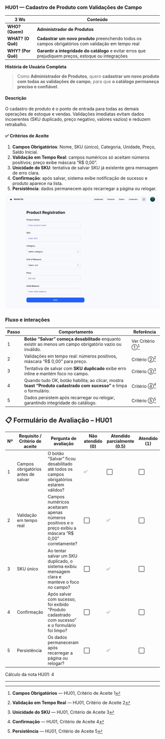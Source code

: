 ### HU01 — Cadastro de Produto com Validações de Campo

| **3 Ws** | **Conteúdo** |
|----------|--------------|
| **WHO? (Quem)** | **Administrador de Produtos** |
| **WHAT? (O Quê)** | **Cadastrar um novo produto** preenchendo todos os campos obrigatórios com validação em tempo real |
| **WHY? (Por Quê)** | **Garantir a integridade do catálogo** e evitar erros que prejudiquem preços, estoque ou integrações |

**História de Usuário Completa**  
> Como **Administrador de Produtos**, quero **cadastrar um novo produto com todas as validações de campo**, para que **o catálogo permaneça preciso e confiável**.

#### Descrição
O cadastro de produto é o ponto de entrada para todas as demais operações de estoque e vendas. Validações imediatas evitam dados incoerentes (SKU duplicado, preço negativo, valores vazios) e reduzem retrabalho.

#### ✅ Critérios de Aceite
1. **Campos Obrigatórios**: Nome, SKU (único), Categoria, Unidade, Preço, Saldo Inicial.  
2. **Validação em Tempo Real**: campos numéricos só aceitam números positivos; preço exibe máscara “R$ 0,00”.  
3. **Unicidade do SKU**: tentativa de salvar SKU já existente gera mensagem de erro clara.  
4. **Confirmação**: após salvar, sistema exibe notificação de sucesso e produto aparece na lista.  
5. **Persistência**: dados permanecem após recarregar a página ou relogar.



![Mockup HU01](./HU1.png)


### Fluxo e interações

| Passo | Comportamento | Referência |
|-------|---------------|------------|
| 1 | **Botão “Salvar” começa desabilitado** enquanto existir ao menos um campo obrigatório vazio ou inválido. | Ver Critério ①[^1] |
| 2 | Validações em tempo real: números positivos, máscara “R$ 0,00” para preço. | Critério ②[^2] |
| 3 | Tentativa de salvar com **SKU duplicado** exibe erro inline e mantém foco no campo. | Critério ③[^3] |
| 4 | Quando tudo OK, botão habilita; ao clicar, mostra **toast “Produto cadastrado com sucesso”** e limpa o formulário. | Critério ④[^4] |
| 5 | Dados persistem após recarregar ou relogar, garantindo integridade do catálogo. | Critério ⑤[^5] |

[^1]: **Campos Obrigatórios** — HU01, Critério de Aceite 1  
[^2]: **Validação em Tempo Real** — HU01, Critério de Aceite 2  
[^3]: **Unicidade do SKU** — HU01, Critério de Aceite 3  
[^4]: **Confirmação** — HU01, Critério de Aceite 4  
[^5]: **Persistência** — HU01, Critério de Aceite 5

## 📋 Formulário de Avaliação – HU01

| Nº  | Requisito / Critério de aceite | Pergunta de avaliação | Não atendido (0) | Atendido parcialmente (0.5) | Atendido (1) |
| --- | --- | --- | --- | --- | --- |
| 1 | Campos obrigatórios antes de salvar | O botão “Salvar” ficou desabilitado até todos os campos obrigatórios estarem válidos? | ✅ | ⬜ | ⬜ |
| 2 | Validação em tempo real | Campos numéricos aceitaram apenas números positivos e o preço exibiu a máscara “R$ 0,00” corretamente? | ⬜ | ✅ | ⬜ |
| 3 | SKU único | Ao tentar salvar um SKU duplicado, o sistema exibiu mensagem clara e manteve o foco no campo? | ⬜ | ✅ | ⬜ |
| 4 | Confirmação | Após salvar com sucesso, foi exibido “Produto cadastrado com sucesso” e o formulário foi limpo? | ⬜ | ✅ | ⬜ |
| 5 | Persistência | Os dados permaneceram após recarregar a página ou relogar? | ⬜ | ✅ | ⬜ |

Cálculo da nota HU01:  4 




---
